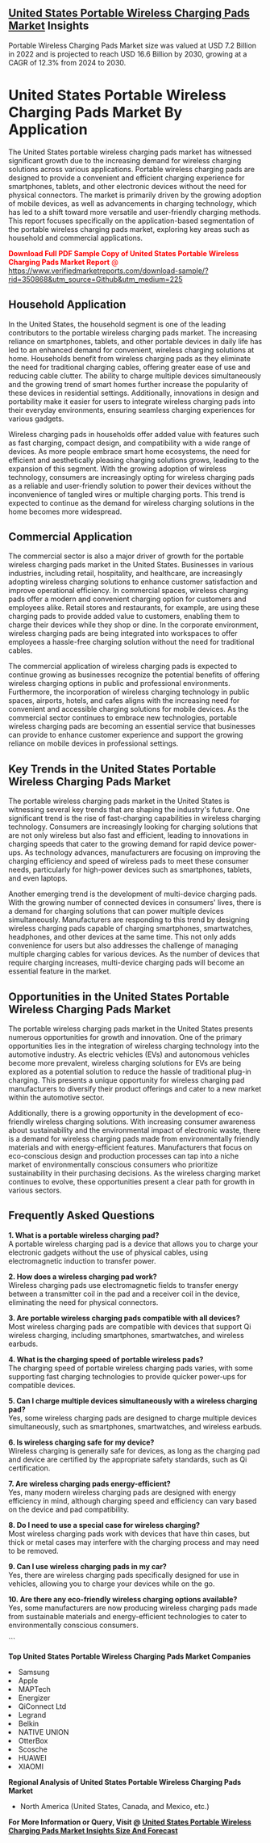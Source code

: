 <h2><a href="https://www.verifiedmarketreports.com/download-sample/?rid=350868&amp;utm_source=Github&amp;utm_medium=225" target="_blank">United States Portable Wireless Charging Pads Market</a> Insights</h2><p>Portable Wireless Charging Pads Market size was valued at USD 7.2 Billion in 2022 and is projected to reach USD 16.6 Billion by 2030, growing at a CAGR of 12.3% from 2024 to 2030.</p><p> <h1>United States Portable Wireless Charging Pads Market By Application</h1> <p>The United States portable wireless charging pads market has witnessed significant growth due to the increasing demand for wireless charging solutions across various applications. Portable wireless charging pads are designed to provide a convenient and efficient charging experience for smartphones, tablets, and other electronic devices without the need for physical connectors. The market is primarily driven by the growing adoption of mobile devices, as well as advancements in charging technology, which has led to a shift toward more versatile and user-friendly charging methods. This report focuses specifically on the application-based segmentation of the portable wireless charging pads market, exploring key areas such as household and commercial applications.</p> <p><p><span class=""><span style="color: #ff0000;"><strong>Download Full PDF Sample Copy of United States Portable Wireless Charging Pads Market Report</strong> @ </span><a href="https://www.verifiedmarketreports.com/download-sample/?rid=350868&amp;utm_source=Github&amp;utm_medium=225" target="_blank">https://www.verifiedmarketreports.com/download-sample/?rid=350868&amp;utm_source=Github&amp;utm_medium=225</a></span></p></p> <h2>Household Application</h2> <p>In the United States, the household segment is one of the leading contributors to the portable wireless charging pads market. The increasing reliance on smartphones, tablets, and other portable devices in daily life has led to an enhanced demand for convenient, wireless charging solutions at home. Households benefit from wireless charging pads as they eliminate the need for traditional charging cables, offering greater ease of use and reducing cable clutter. The ability to charge multiple devices simultaneously and the growing trend of smart homes further increase the popularity of these devices in residential settings. Additionally, innovations in design and portability make it easier for users to integrate wireless charging pads into their everyday environments, ensuring seamless charging experiences for various gadgets.</p> <p>Wireless charging pads in households offer added value with features such as fast charging, compact design, and compatibility with a wide range of devices. As more people embrace smart home ecosystems, the need for efficient and aesthetically pleasing charging solutions grows, leading to the expansion of this segment. With the growing adoption of wireless technology, consumers are increasingly opting for wireless charging pads as a reliable and user-friendly solution to power their devices without the inconvenience of tangled wires or multiple charging ports. This trend is expected to continue as the demand for wireless charging solutions in the home becomes more widespread.</p> <h2>Commercial Application</h2> <p>The commercial sector is also a major driver of growth for the portable wireless charging pads market in the United States. Businesses in various industries, including retail, hospitality, and healthcare, are increasingly adopting wireless charging solutions to enhance customer satisfaction and improve operational efficiency. In commercial spaces, wireless charging pads offer a modern and convenient charging option for customers and employees alike. Retail stores and restaurants, for example, are using these charging pads to provide added value to customers, enabling them to charge their devices while they shop or dine. In the corporate environment, wireless charging pads are being integrated into workspaces to offer employees a hassle-free charging solution without the need for traditional cables.</p> <p>The commercial application of wireless charging pads is expected to continue growing as businesses recognize the potential benefits of offering wireless charging options in public and professional environments. Furthermore, the incorporation of wireless charging technology in public spaces, airports, hotels, and cafes aligns with the increasing need for convenient and accessible charging solutions for mobile devices. As the commercial sector continues to embrace new technologies, portable wireless charging pads are becoming an essential service that businesses can provide to enhance customer experience and support the growing reliance on mobile devices in professional settings.</p> <h2>Key Trends in the United States Portable Wireless Charging Pads Market</h2> <p>The portable wireless charging pads market in the United States is witnessing several key trends that are shaping the industry's future. One significant trend is the rise of fast-charging capabilities in wireless charging technology. Consumers are increasingly looking for charging solutions that are not only wireless but also fast and efficient, leading to innovations in charging speeds that cater to the growing demand for rapid device power-ups. As technology advances, manufacturers are focusing on improving the charging efficiency and speed of wireless pads to meet these consumer needs, particularly for high-power devices such as smartphones, tablets, and even laptops.</p> <p>Another emerging trend is the development of multi-device charging pads. With the growing number of connected devices in consumers' lives, there is a demand for charging solutions that can power multiple devices simultaneously. Manufacturers are responding to this trend by designing wireless charging pads capable of charging smartphones, smartwatches, headphones, and other devices at the same time. This not only adds convenience for users but also addresses the challenge of managing multiple charging cables for various devices. As the number of devices that require charging increases, multi-device charging pads will become an essential feature in the market.</p> <h2>Opportunities in the United States Portable Wireless Charging Pads Market</h2> <p>The portable wireless charging pads market in the United States presents numerous opportunities for growth and innovation. One of the primary opportunities lies in the integration of wireless charging technology into the automotive industry. As electric vehicles (EVs) and autonomous vehicles become more prevalent, wireless charging solutions for EVs are being explored as a potential solution to reduce the hassle of traditional plug-in charging. This presents a unique opportunity for wireless charging pad manufacturers to diversify their product offerings and cater to a new market within the automotive sector.</p> <p>Additionally, there is a growing opportunity in the development of eco-friendly wireless charging solutions. With increasing consumer awareness about sustainability and the environmental impact of electronic waste, there is a demand for wireless charging pads made from environmentally friendly materials and with energy-efficient features. Manufacturers that focus on eco-conscious design and production processes can tap into a niche market of environmentally conscious consumers who prioritize sustainability in their purchasing decisions. As the wireless charging market continues to evolve, these opportunities present a clear path for growth in various sectors.</p> <h2>Frequently Asked Questions</h2> <p><b>1. What is a portable wireless charging pad?</b><br> A portable wireless charging pad is a device that allows you to charge your electronic gadgets without the use of physical cables, using electromagnetic induction to transfer power.</p> <p><b>2. How does a wireless charging pad work?</b><br> Wireless charging pads use electromagnetic fields to transfer energy between a transmitter coil in the pad and a receiver coil in the device, eliminating the need for physical connectors.</p> <p><b>3. Are portable wireless charging pads compatible with all devices?</b><br> Most wireless charging pads are compatible with devices that support Qi wireless charging, including smartphones, smartwatches, and wireless earbuds.</p> <p><b>4. What is the charging speed of portable wireless pads?</b><br> The charging speed of portable wireless charging pads varies, with some supporting fast charging technologies to provide quicker power-ups for compatible devices.</p> <p><b>5. Can I charge multiple devices simultaneously with a wireless charging pad?</b><br> Yes, some wireless charging pads are designed to charge multiple devices simultaneously, such as smartphones, smartwatches, and wireless earbuds.</p> <p><b>6. Is wireless charging safe for my device?</b><br> Wireless charging is generally safe for devices, as long as the charging pad and device are certified by the appropriate safety standards, such as Qi certification.</p> <p><b>7. Are wireless charging pads energy-efficient?</b><br> Yes, many modern wireless charging pads are designed with energy efficiency in mind, although charging speed and efficiency can vary based on the device and pad compatibility.</p> <p><b>8. Do I need to use a special case for wireless charging?</b><br> Most wireless charging pads work with devices that have thin cases, but thick or metal cases may interfere with the charging process and may need to be removed.</p> <p><b>9. Can I use wireless charging pads in my car?</b><br> Yes, there are wireless charging pads specifically designed for use in vehicles, allowing you to charge your devices while on the go.</p> <p><b>10. Are there any eco-friendly wireless charging options available?</b><br> Yes, some manufacturers are now producing wireless charging pads made from sustainable materials and energy-efficient technologies to cater to environmentally conscious consumers.</p> ```</p><p><strong>Top United States Portable Wireless Charging Pads Market Companies</strong></p><div data-test-id=""><p><li>Samsung</li><li> Apple</li><li> MAPTech</li><li> Energizer</li><li> QiConnect Ltd</li><li> Legrand</li><li> Belkin</li><li> NATIVE UNION</li><li> OtterBox</li><li> Scosche</li><li> HUAWEI</li><li> XIAOMI</li></p><div><strong>Regional Analysis of&nbsp;United States Portable Wireless Charging Pads Market</strong></div><ul><li dir="ltr"><p dir="ltr">North America&nbsp;(United States, Canada, and Mexico, etc.)</p></li></ul><p><strong>For More Information or Query, Visit @&nbsp;</strong><strong><a href="https://www.verifiedmarketreports.com/product/portable-wireless-charging-pads-market/?utm_source=Github&amp;utm_medium=225" target="_blank">United States Portable Wireless Charging Pads Market Insights Size And Forecast</a></strong></p></div>
